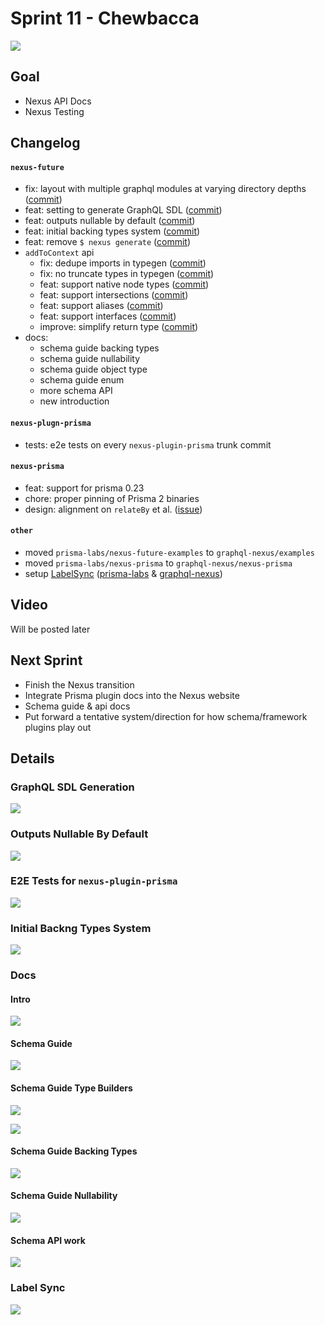 # Sprint 11 - Chewbacca

<img src="https://images.unsplash.com/photo-1513704519535-f5c81aa78d0d?ixlib=rb-1.2.1&q=85&fm=jpg&cs=srgb&w=900&h=300&fit=crop">

## Goal

- Nexus API Docs
- Nexus Testing

## Changelog

#### `nexus-future`

- fix: layout with multiple graphql modules at varying directory depths ([commit](https://github.com/graphql-nexus/nexus-future/commit/b2190af09ceefed7617cbdcb59e4ea8cfbde5ca8))
- feat: setting to generate GraphQL SDL ([commit](https://github.com/graphql-nexus/nexus-future/commit/9ed366565443b2de5a956552dfffbec2c48e6923))
- feat: outputs nullable by default ([commit](https://github.com/graphql-nexus/nexus-future/commit/50d3e24de6c8d5cf85319f81d768eb8352bafacd))
- feat: initial backing types system ([commit](https://github.com/graphql-nexus/nexus-future/commit/bb2401fb49682ef982a1ef1537d41cb4ade4216a))
- feat: remove `$ nexus generate` ([commit](https://github.com/graphql-nexus/nexus-future/commit/2abd73da23fd4564822bdf8c53c7d16b4b758aae))
- `addToContext` api
  - fix: dedupe imports in typegen ([commit](https://github.com/graphql-nexus/nexus-future/commit/f6e21135b74ab7bf51fa1c7c7d0dffd05b2b5824))
  - fix: no truncate types in typegen ([commit](https://github.com/graphql-nexus/nexus-future/commit/8eba6934579a01b725f1d8bbbe6b767415f9fc9f))
  - feat: support native node types ([commit](https://github.com/graphql-nexus/nexus-future/commit/bfca8cfbe9f451c9c0b78dcb50a127d4fc4b62a0))
  - feat: support intersections ([commit](https://github.com/graphql-nexus/nexus-future/commit/851b77da08fd1fddff19ee92db14b9658d84e12e))
  - feat: support aliases ([commit](https://github.com/graphql-nexus/nexus-future/commit/c457e5230da7343683b13fa3c488ec7a148dbff7))
  - feat: support interfaces ([commit](https://github.com/graphql-nexus/nexus-future/commit/ae0c70d2726d1bb5f291d11cd5b6c7c4eb9e2fef))
  - improve: simplify return type ([commit](https://github.com/graphql-nexus/nexus-future/commit/6f687ac442641f6666101a03178aa15c5aa6db26))
- docs:
  - schema guide backing types
  - schema guide nullability
  - schema guide object type
  - schema guide enum
  - more schema API
  - new introduction

#### `nexus-plugn-prisma`

- tests: e2e tests on every `nexus-plugin-prisma` trunk commit

#### `nexus-prisma`

- feat: support for prisma 0.23
- chore: proper pinning of Prisma 2 binaries
- design: alignment on `relateBy` et al. ([issue](https://github.com/graphql-nexus/nexus-prisma/issues/598))

#### `other`

- moved `prisma-labs/nexus-future-examples` to `graphql-nexus/examples`
- moved `prisma-labs/nexus-prisma` to `graphql-nexus/nexus-prisma`
- setup [LabelSync](https://github.com/apps/labelsync-manager) ([prisma-labs](https://github.com/prisma-labs/prisma-labs-labelsync) & [graphql-nexus](https://github.com/graphql-nexus/graphql-nexus-labelsync))

## Video

Will be posted later

## Next Sprint

- Finish the Nexus transition
- Integrate Prisma plugin docs into the Nexus website
- Schema guide & api docs
- Put forward a tentative system/direction for how schema/framework plugins play out

## Details

### GraphQL SDL Generation

![](feat-graphql-sdl-gen.png)

### Outputs Nullable By Default

![](feat-outputs-nullable.png)

### E2E Tests for `nexus-plugin-prisma`

![](nexus-plugin-prisma-e2e-tests.png)

### Initial Backng Types System

![](feat-backing-types.png)

### Docs

#### Intro

![](docs-intro.png)

#### Schema Guide

![](docs-schema-guide-1.png)

#### Schema Guide Type Builders

![](docs-schema-guide-object.png)

![](docs-schema-guide-enum.png)

#### Schema Guide Backing Types

![](docs-schema-guide-backing-types.png)

#### Schema Guide Nullability

![](docs-schema-guide-nullability.png)

#### Schema API work

![](docs-schema-api.png)

### Label Sync

![](label-sync.png)
